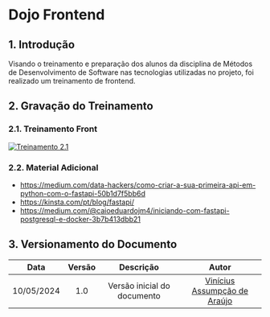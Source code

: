# Dojo Frontend

## 1. Introdução

Visando o treinamento e preparação dos alunos da disciplina de Métodos de Desenvolvimento de Software nas tecnologias utilizadas no projeto, foi realizado um treinamento de frontend.

## 2. Gravação do Treinamento

### 2.1. Treinamento Front

[![Treinamento 2.1](https://img.youtube.com/vi/6Emem3E0qqo/0.jpg)](https://youtu.be/6Emem3E0qqo)

### 2.2. Material Adicional

- https://medium.com/data-hackers/como-criar-a-sua-primeira-api-em-python-com-o-fastapi-50b1d7f5bb6d
- https://kinsta.com/pt/blog/fastapi/
- https://medium.com/@caioeduardojm4/iniciando-com-fastapi-postgresql-e-docker-3b7b413dbb21


## 3. Versionamento do Documento

| Data | Versão | Descrição | Autor |
| :-----: | :-------------: | :---------------: | :-: |
| 10/05/2024 | 1.0 | Versão inicial do documento | [Vinícius Assumpção de Araújo](https://github.com/viniman27) |
